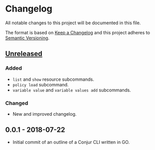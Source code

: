 # Changelog
All notable changes to this project will be documented in this file.

The format is based on [Keep a Changelog](http://keepachangelog.com/en/1.0.0/)
and this project adheres to [Semantic Versioning](http://semver.org/spec/v2.0.0.html).

## [Unreleased]

### Added

* `list` and `show` resource subcommands.
* `policy load` subcommand.
* `variable value` and `variable values add` subcommands.

### Changed

* New and improved changelog.

## 0.0.1 - 2018-07-22

* Initial commit of an outline of a Conjur CLI written in GO.

[Unreleased]: https://github.com/cyberark/conjur-cli-go/compare/v0.0.1...HEAD
